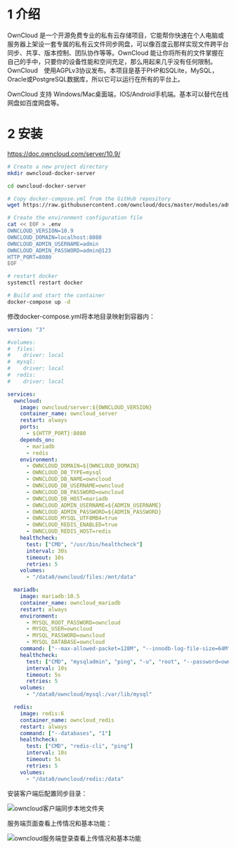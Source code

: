 







# 1 介绍

OwnCloud 是一个开源免费专业的私有云存储项目，它能帮你快速在个人电脑或服务器上架设一套专属的私有云文件同步网盘，可以像百度云那样实现文件跨平台同步、共享、版本控制、团队协作等等。OwnCloud 能让你将所有的文件掌握在自己的手中，只要你的设备性能和空间充足，那么用起来几乎没有任何限制。OwnCloud　使用AGPLv3协议发布。本项目是基于PHP和SQLite，MySQL，Oracle或PostgreSQL数据库，所以它可以运行在所有的平台上。

OwnCloud 支持 Windows/Mac桌面端，IOS/Android手机端。基本可以替代在线网盘如百度网盘等。



# 2 安装

https://doc.owncloud.com/server/10.9/

```bash
# Create a new project directory
mkdir owncloud-docker-server

cd owncloud-docker-server

# Copy docker-compose.yml from the GitHub repository
wget https://raw.githubusercontent.com/owncloud/docs/master/modules/admin_manual/examples/installation/docker/docker-compose.yml

# Create the environment configuration file
cat << EOF > .env
OWNCLOUD_VERSION=10.9
OWNCLOUD_DOMAIN=localhost:8080
OWNCLOUD_ADMIN_USERNAME=admin
OWNCLOUD_ADMIN_PASSWORD=admin@123
HTTP_PORT=8080
EOF

# restart docker
systemctl restart docker

# Build and start the container
docker-compose up -d
```





修改docker-compose.yml将本地目录映射到容器内：

```yaml
version: "3"

#volumes:
#  files:
#    driver: local
#  mysql:
#    driver: local
#  redis:
#    driver: local

services:
  owncloud:
    image: owncloud/server:${OWNCLOUD_VERSION}
    container_name: owncloud_server
    restart: always
    ports:
      - ${HTTP_PORT}:8080
    depends_on:
      - mariadb
      - redis
    environment:
      - OWNCLOUD_DOMAIN=${OWNCLOUD_DOMAIN}
      - OWNCLOUD_DB_TYPE=mysql
      - OWNCLOUD_DB_NAME=owncloud
      - OWNCLOUD_DB_USERNAME=owncloud
      - OWNCLOUD_DB_PASSWORD=owncloud
      - OWNCLOUD_DB_HOST=mariadb
      - OWNCLOUD_ADMIN_USERNAME=${ADMIN_USERNAME}
      - OWNCLOUD_ADMIN_PASSWORD=${ADMIN_PASSWORD}
      - OWNCLOUD_MYSQL_UTF8MB4=true
      - OWNCLOUD_REDIS_ENABLED=true
      - OWNCLOUD_REDIS_HOST=redis
    healthcheck:
      test: ["CMD", "/usr/bin/healthcheck"]
      interval: 30s
      timeout: 10s
      retries: 5
    volumes:
      - "/data0/owncloud/files:/mnt/data"

  mariadb:
    image: mariadb:10.5
    container_name: owncloud_mariadb
    restart: always
    environment:
      - MYSQL_ROOT_PASSWORD=owncloud
      - MYSQL_USER=owncloud
      - MYSQL_PASSWORD=owncloud
      - MYSQL_DATABASE=owncloud
    command: ["--max-allowed-packet=128M", "--innodb-log-file-size=64M"]
    healthcheck:
      test: ["CMD", "mysqladmin", "ping", "-u", "root", "--password=owncloud"]
      interval: 10s
      timeout: 5s
      retries: 5
    volumes:
      - "/data0/owncloud/mysql:/var/lib/mysql"

  redis:
    image: redis:6
    container_name: owncloud_redis
    restart: always
    command: ["--databases", "1"]
    healthcheck:
      test: ["CMD", "redis-cli", "ping"]
      interval: 10s
      timeout: 5s
      retries: 5
    volumes:
      - "/data0/owncloud/redis:/data"
```



安装客户端后配置同步目录：

![owncloud客户端同步本地文件夹](assets/owncloud%E5%AE%A2%E6%88%B7%E7%AB%AF%E5%90%8C%E6%AD%A5%E6%9C%AC%E5%9C%B0%E6%96%87%E4%BB%B6%E5%A4%B9.gif)





服务端页面查看上传情况和基本功能：

![owncloud服务端登录查看上传情况和基本功能](assets/owncloud%E6%9C%8D%E5%8A%A1%E7%AB%AF%E7%99%BB%E5%BD%95%E6%9F%A5%E7%9C%8B%E4%B8%8A%E4%BC%A0%E6%83%85%E5%86%B5%E5%92%8C%E5%9F%BA%E6%9C%AC%E5%8A%9F%E8%83%BD.gif)